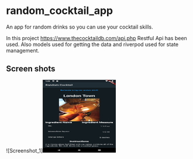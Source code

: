 # random_cocktail_app

An app for random drinks so you can use your cocktail skills.

In this project https://www.thecocktaildb.com/api.php Restful Api has been used. Also models used for getting the data and riverpod used for state management. 

## Screen shots 


![Screenshot_1]<img src="assets\screenshot_1.png" width=200 height=200>